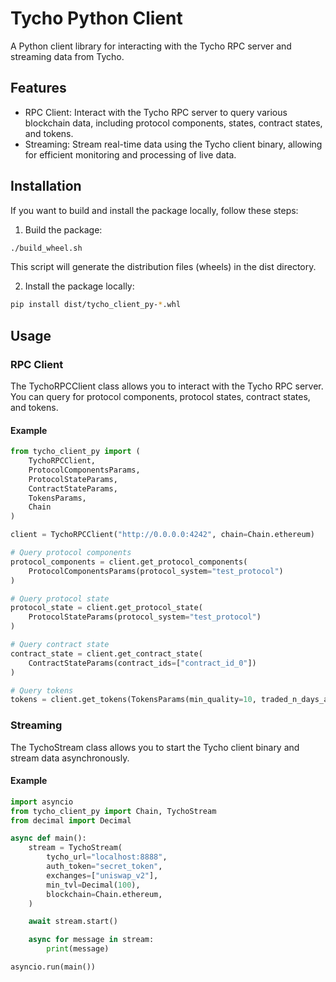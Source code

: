 # Tycho Python Client

A Python client library for interacting with the Tycho RPC server and streaming data from Tycho.

## Features
- RPC Client: Interact with the Tycho RPC server to query various blockchain data, including protocol components, states, contract states, and tokens.
- Streaming: Stream real-time data using the Tycho client binary, allowing for efficient monitoring and processing of live data.

## Installation

If you want to build and install the package locally, follow these steps:

1. Build the package:

```bash
./build_wheel.sh
```

This script will generate the distribution files (wheels) in the dist directory.

2. Install the package locally:

```bash
pip install dist/tycho_client_py-*.whl
```

## Usage

### RPC Client

The TychoRPCClient class allows you to interact with the Tycho RPC server. You can query for protocol components, protocol states, contract states, and tokens.

#### Example
```python
from tycho_client_py import (
    TychoRPCClient,
    ProtocolComponentsParams,
    ProtocolStateParams,
    ContractStateParams,
    TokensParams,
    Chain
)

client = TychoRPCClient("http://0.0.0.0:4242", chain=Chain.ethereum)

# Query protocol components
protocol_components = client.get_protocol_components(
    ProtocolComponentsParams(protocol_system="test_protocol")
)

# Query protocol state
protocol_state = client.get_protocol_state(
    ProtocolStateParams(protocol_system="test_protocol")
)

# Query contract state
contract_state = client.get_contract_state(
    ContractStateParams(contract_ids=["contract_id_0"])
)

# Query tokens
tokens = client.get_tokens(TokensParams(min_quality=10, traded_n_days_ago=30))

```

### Streaming

The TychoStream class allows you to start the Tycho client binary and stream data asynchronously.

#### Example

```python
import asyncio
from tycho_client_py import Chain, TychoStream
from decimal import Decimal

async def main():
    stream = TychoStream(
        tycho_url="localhost:8888",
        auth_token="secret_token",
        exchanges=["uniswap_v2"],
        min_tvl=Decimal(100),
        blockchain=Chain.ethereum,
    )

    await stream.start()

    async for message in stream:
        print(message)

asyncio.run(main())
```
